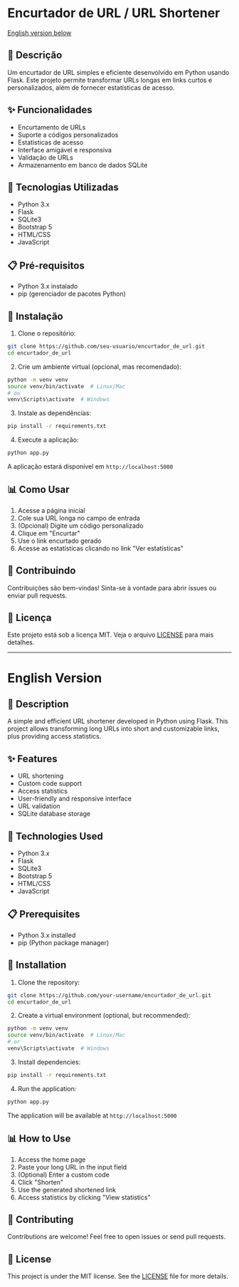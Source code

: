 # Encurtador de URL / URL Shortener

[English version below](#english-version)

## 📝 Descrição

Um encurtador de URL simples e eficiente desenvolvido em Python usando Flask. Este projeto permite transformar URLs longas em links curtos e personalizados, além de fornecer estatísticas de acesso.

## ✨ Funcionalidades

- Encurtamento de URLs
- Suporte a códigos personalizados
- Estatísticas de acesso
- Interface amigável e responsiva
- Validação de URLs
- Armazenamento em banco de dados SQLite

## 🚀 Tecnologias Utilizadas

- Python 3.x
- Flask
- SQLite3
- Bootstrap 5
- HTML/CSS
- JavaScript

## 📋 Pré-requisitos

- Python 3.x instalado
- pip (gerenciador de pacotes Python)

## 🔧 Instalação

1. Clone o repositório:
```bash
git clone https://github.com/seu-usuario/encurtador_de_url.git
cd encurtador_de_url
```

2. Crie um ambiente virtual (opcional, mas recomendado):
```bash
python -m venv venv
source venv/bin/activate  # Linux/Mac
# ou
venv\Scripts\activate  # Windows
```

3. Instale as dependências:
```bash
pip install -r requirements.txt
```

4. Execute a aplicação:
```bash
python app.py
```

A aplicação estará disponível em `http://localhost:5000`

## 📊 Como Usar

1. Acesse a página inicial
2. Cole sua URL longa no campo de entrada
3. (Opcional) Digite um código personalizado
4. Clique em "Encurtar"
5. Use o link encurtado gerado
6. Acesse as estatísticas clicando no link "Ver estatísticas"

## 🤝 Contribuindo

Contribuições são bem-vindas! Sinta-se à vontade para abrir issues ou enviar pull requests.

## 📄 Licença

Este projeto está sob a licença MIT. Veja o arquivo [LICENSE](LICENSE) para mais detalhes.

---

# English Version

## 📝 Description

A simple and efficient URL shortener developed in Python using Flask. This project allows transforming long URLs into short and customizable links, plus providing access statistics.

## ✨ Features

- URL shortening
- Custom code support
- Access statistics
- User-friendly and responsive interface
- URL validation
- SQLite database storage

## 🚀 Technologies Used

- Python 3.x
- Flask
- SQLite3
- Bootstrap 5
- HTML/CSS
- JavaScript

## 📋 Prerequisites

- Python 3.x installed
- pip (Python package manager)

## 🔧 Installation

1. Clone the repository:
```bash
git clone https://github.com/your-username/encurtador_de_url.git
cd encurtador_de_url
```

2. Create a virtual environment (optional, but recommended):
```bash
python -m venv venv
source venv/bin/activate  # Linux/Mac
# or
venv\Scripts\activate  # Windows
```

3. Install dependencies:
```bash
pip install -r requirements.txt
```

4. Run the application:
```bash
python app.py
```

The application will be available at `http://localhost:5000`

## 📊 How to Use

1. Access the home page
2. Paste your long URL in the input field
3. (Optional) Enter a custom code
4. Click "Shorten"
5. Use the generated shortened link
6. Access statistics by clicking "View statistics"

## 🤝 Contributing

Contributions are welcome! Feel free to open issues or send pull requests.

## 📄 License

This project is under the MIT license. See the [LICENSE](LICENSE) file for more details.
